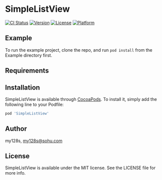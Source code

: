# SimpleListView

[![CI Status](https://img.shields.io/travis/my128s/SimpleListView.svg?style=flat)](https://travis-ci.org/my128s/SimpleListView)
[![Version](https://img.shields.io/cocoapods/v/SimpleListView.svg?style=flat)](https://cocoapods.org/pods/SimpleListView)
[![License](https://img.shields.io/cocoapods/l/SimpleListView.svg?style=flat)](https://cocoapods.org/pods/SimpleListView)
[![Platform](https://img.shields.io/cocoapods/p/SimpleListView.svg?style=flat)](https://cocoapods.org/pods/SimpleListView)

## Example

To run the example project, clone the repo, and run `pod install` from the Example directory first.

## Requirements

## Installation

SimpleListView is available through [CocoaPods](https://cocoapods.org). To install
it, simply add the following line to your Podfile:

```ruby
pod 'SimpleListView'
```

## Author

my128s, my128s@sohu.com

## License

SimpleListView is available under the MIT license. See the LICENSE file for more info.
